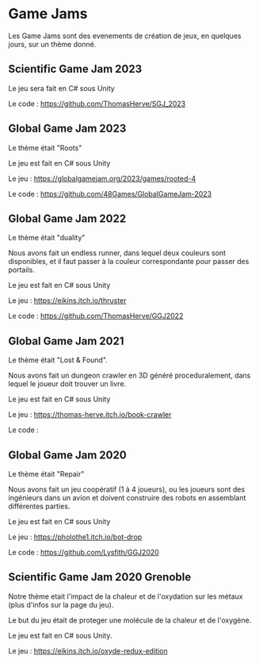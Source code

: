 <h1>Game Jams</h1>

Les Game Jams sont des evenements de création de jeux, en quelques jours, sur un thème donné.

<h2>Scientific Game Jam 2023</h2>

Le jeu sera fait en C# sous Unity

Le code :
https://github.com/ThomasHerve/SGJ_2023

<h2>Global Game Jam 2023</h2>
Le thème était "Roots"

Le jeu est fait en C# sous Unity

Le jeu :
https://globalgamejam.org/2023/games/rooted-4

Le code :
https://github.com/48Games/GlobalGameJam-2023

<h2>Global Game Jam 2022</h2>
Le thème était "duality"

Nous avons fait un endless runner, dans lequel deux couleurs sont disponibles, et il faut passer à la couleur correspondante pour passer des portails.

Le jeu est fait en C# sous Unity

Le jeu :
https://eikins.itch.io/thruster

Le code :
https://github.com/ThomasHerve/GGJ2022

<h2>Global Game Jam 2021</h2>
Le thème était "Lost & Found".

Nous avons fait un dungeon crawler en 3D généré proceduralement, dans lequel le joueur doit trouver un livre.

Le jeu est fait en C# sous Unity

Le jeu :
https://thomas-herve.itch.io/book-crawler

Le code :



<h2>Global Game Jam 2020</h2>
Le thème était "Repair"

Nous avons fait un jeu coopératif (1 à 4 joueurs), ou les joueurs sont des ingénieurs dans un avion et doivent construire des robots en assemblant différentes parties.

Le jeu est fait en C# sous Unity

Le jeu :
https://pholothe1.itch.io/bot-drop

Le code :
https://github.com/Lysfith/GGJ2020

<h2>Scientific Game Jam 2020 Grenoble</h2>
Notre thème etait l'impact de la chaleur et de l'oxydation sur les métaux (plus d'infos sur la page du jeu).

Le but du jeu était de proteger une molécule de la chaleur et de l'oxygène.

Le jeu est fait en C# sous Unity.

Le jeu :
https://eikins.itch.io/oxyde-redux-edition
